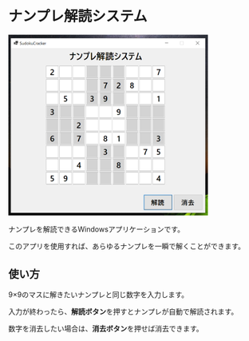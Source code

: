 # ナンプレ解読システム

<img src="./img/screenshot01.png" width="400px">

ナンプレを解読できるWindowsアプリケーションです。

このアプリを使用すれば、あらゆるナンプレを一瞬で解くことができます。

## 使い方

9×9のマスに解きたいナンプレと同じ数字を入力します。

入力が終わったら、**解読ボタン**を押すとナンプレが自動で解読されます。

数字を消去したい場合は、**消去ボタン**を押せば消去できます。